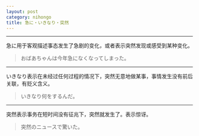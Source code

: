 ```yaml
---
layout: post
category: nihongo
title: 急に・いきなり・突然
---
```


<hr>

急に用于客观描述事态发生了急剧的变化，或者表示突然发现或感受到某种变化。

> おばあちゃんは今年急になくなってしまった。

<hr>

いきなり表示在未经过任何过程的情况下，突然无意地做某事，事情发生没有前后关联，有贬义含义。

> いきなり何をするんだ。

<hr>

突然表示事务在短时间没有征兆下，突然就发生了。表示惊讶。

> 突然のニュースで驚いた。